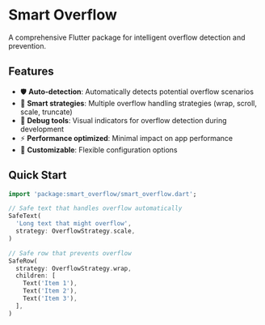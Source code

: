 # Smart Overflow

A comprehensive Flutter package for intelligent overflow detection and prevention.

## Features

- 🛡️ **Auto-detection**: Automatically detects potential overflow scenarios
- 🎯 **Smart strategies**: Multiple overflow handling strategies (wrap, scroll, scale, truncate)
- 🐛 **Debug tools**: Visual indicators for overflow detection during development
- ⚡ **Performance optimized**: Minimal impact on app performance
- 🎨 **Customizable**: Flexible configuration options

## Quick Start

```dart
import 'package:smart_overflow/smart_overflow.dart';

// Safe text that handles overflow automatically
SafeText(
  'Long text that might overflow',
  strategy: OverflowStrategy.scale,
)

// Safe row that prevents overflow
SafeRow(
  strategy: OverflowStrategy.wrap,
  children: [
    Text('Item 1'),
    Text('Item 2'),
    Text('Item 3'),
  ],
)
```
